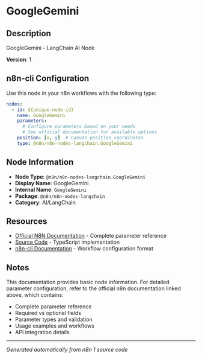 # GoogleGemini

## Description

GoogleGemini - LangChain AI Node

**Version**: 1

## n8n-cli Configuration

Use this node in your n8n workflows with the following type:

```yaml
nodes:
  - id: ${unique-node-id}
    name: GoogleGemini
    parameters:
      # Configure parameters based on your needs
      # See official documentation for available options
    position: [x, y]  # Canvas position coordinates
    type: @n8n/n8n-nodes-langchain.GoogleGemini
```

## Node Information

- **Node Type**: `@n8n/n8n-nodes-langchain.GoogleGemini`
- **Display Name**: GoogleGemini
- **Internal Name**: `GoogleGemini`
- **Package**: `@n8n/n8n-nodes-langchain`
- **Category**: AI/LangChain

## Resources

- [Official N8N Documentation](https://docs.n8n.io/integrations/builtin/cluster-nodes/root-nodes/n8n-nodes-langchain.googlegemini/) - Complete parameter reference
- [Source Code](https://github.com/n8n-io/n8n/blob/master/packages/@n8n/nodes-langchain/nodes/vendors/GoogleGemini/GoogleGemini.node.ts) - TypeScript implementation
- [n8n-cli Documentation](https://github.com/edenreich/n8n-cli) - Workflow configuration format

## Notes

This documentation provides basic node information. For detailed parameter configuration, 
refer to the official n8n documentation linked above, which contains:

- Complete parameter reference
- Required vs optional fields
- Parameter types and validation
- Usage examples and workflows
- API integration details

---
*Generated automatically from n8n 1 source code*
